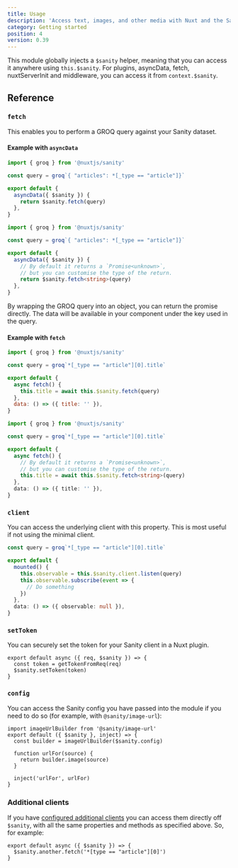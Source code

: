 ```yaml
---
title: Usage
description: 'Access text, images, and other media with Nuxt and the Sanity headless CMS.'
category: Getting started
position: 4
version: 0.39
---
```


This module globally injects a `$sanity` helper, meaning that you can access it anywhere using `this.$sanity`. For plugins, asyncData, fetch, nuxtServerInit and middleware, you can access it from `context.$sanity`.

## Reference

### `fetch`

This enables you to perform a GROQ query against your Sanity dataset.

#### Example with `asyncData`

<code-group>
  <code-block label="JavaScript" active>

```js
import { groq } from '@nuxtjs/sanity'

const query = groq`{ "articles": *[_type == "article"]}`

export default {
  asyncData({ $sanity }) {
    return $sanity.fetch(query)
  },
}
```

  </code-block>
  <code-block label="TypeScript">

```ts
import { groq } from '@nuxtjs/sanity'

const query = groq`{ "articles": *[_type == "article"]}`

export default {
  asyncData({ $sanity }) {
    // By default it returns a `Promise<unknown>`,
    // but you can customise the type of the return.
    return $sanity.fetch<string>(query)
  },
}
```

  </code-block>
</code-group>

<alert type="info">By wrapping the GROQ query into an object, you can return the promise directly. The data will be available in your component under the key used in the query.</alert>

#### Example with `fetch`

<code-group>
  <code-block label="JavaScript" active>

```js
import { groq } from '@nuxtjs/sanity'

const query = groq`*[_type == "article"][0].title`

export default {
  async fetch() {
    this.title = await this.$sanity.fetch(query)
  },
  data: () => ({ title: '' }),
}
```

  </code-block>
  <code-block label="TypeScript">

```ts
import { groq } from '@nuxtjs/sanity'

const query = groq`*[_type == "article"][0].title`

export default {
  async fetch() {
    // By default it returns a `Promise<unknown>`,
    // but you can customise the type of the return.
    this.title = await this.$sanity.fetch<string>(query)
  },
  data: () => ({ title: '' }),
}
```

  </code-block>
</code-group>

### `client`

You can access the underlying client with this property. This is most useful if not using the minimal client.

```ts
const query = groq`*[_type == "article"][0].title`

export default {
  mounted() {
    this.observable = this.$sanity.client.listen(query)
    this.observable.subscribe(event => {
      // Do something
    })
  },
  data: () => ({ observable: null }),
}
```

### `setToken`

You can securely set the token for your Sanity client in a Nuxt plugin.

```js{}[plugins/sanity.js]
export default async ({ req, $sanity }) => {
  const token = getTokenFromReq(req)
  $sanity.setToken(token)
}
```

### `config`

You can access the Sanity config you have passed into the module if you need to do so (for example, with `@sanity/image-url`):

```js{}[plugins/sanity.js]
import imageUrlBuilder from '@sanity/image-url'
export default ({ $sanity }, inject) => {
  const builder = imageUrlBuilder($sanity.config)

  function urlFor(source) {
    return builder.image(source)
  }

  inject('urlFor', urlFor)
}
```

### Additional clients

If you have [configured additional clients](/configuration#additionalclients) you can access them directly off `$sanity`, with all the same properties and methods as specified above. So, for example:

```js{}[plugins/fetch.js]
export default async ({ $sanity }) => {
  $sanity.another.fetch('*[type == "article"][0]')
}
```
